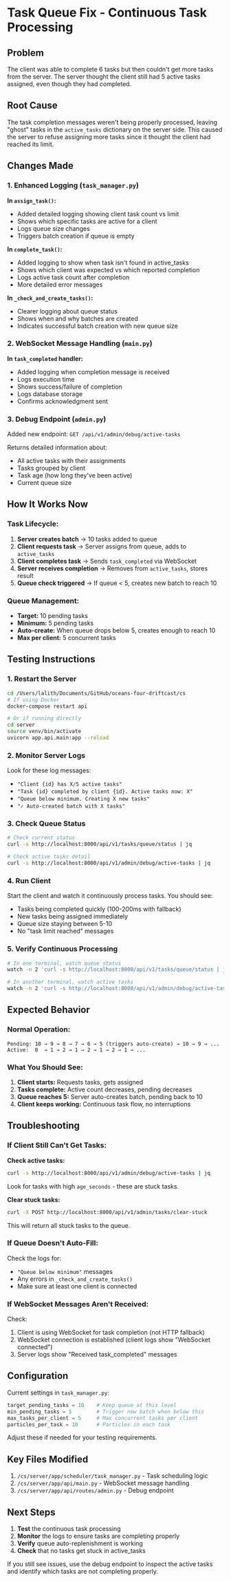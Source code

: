 # Task Queue Fix - Continuous Task Processing

## Problem
The client was able to complete 6 tasks but then couldn't get more tasks from the server. The server thought the client still had 5 active tasks assigned, even though they had completed.

## Root Cause
The task completion messages weren't being properly processed, leaving "ghost" tasks in the `active_tasks` dictionary on the server side. This caused the server to refuse assigning more tasks since it thought the client had reached its limit.

## Changes Made

### 1. Enhanced Logging (`task_manager.py`)

**In `assign_task()`:**
- Added detailed logging showing client task count vs limit
- Shows which specific tasks are active for a client
- Logs queue size changes
- Triggers batch creation if queue is empty

**In `complete_task()`:**
- Added logging to show when task isn't found in active_tasks
- Shows which client was expected vs which reported completion
- Logs active task count after completion
- More detailed error messages

**In `_check_and_create_tasks()`:**
- Clearer logging about queue status
- Shows when and why batches are created
- Indicates successful batch creation with new queue size

### 2. WebSocket Message Handling (`main.py`)

**In `task_completed` handler:**
- Added logging when completion message is received
- Logs execution time
- Shows success/failure of completion
- Logs database storage
- Confirms acknowledgment sent

### 3. Debug Endpoint (`admin.py`)

Added new endpoint: `GET /api/v1/admin/debug/active-tasks`

Returns detailed information about:
- All active tasks with their assignments
- Tasks grouped by client
- Task age (how long they've been active)
- Current queue size

## How It Works Now

### Task Lifecycle:
1. **Server creates batch** → 10 tasks added to queue
2. **Client requests task** → Server assigns from queue, adds to `active_tasks`
3. **Client completes task** → Sends `task_completed` via WebSocket
4. **Server receives completion** → Removes from `active_tasks`, stores result
5. **Queue check triggered** → If queue < 5, creates new batch to reach 10

### Queue Management:
- **Target:** 10 pending tasks
- **Minimum:** 5 pending tasks
- **Auto-create:** When queue drops below 5, creates enough to reach 10
- **Max per client:** 5 concurrent tasks

## Testing Instructions

### 1. Restart the Server
```bash
cd /Users/lalith/Documents/GitHub/oceans-four-driftcast/cs
# If using Docker
docker-compose restart api

# Or if running directly
cd server
source venv/bin/activate
uvicorn app.api.main:app --reload
```

### 2. Monitor Server Logs
Look for these log messages:
- `"Client {id} has X/5 active tasks"`
- `"Task {id} completed by client {id}. Active tasks now: X"`
- `"Queue below minimum. Creating X new tasks"`
- `"✓ Auto-created batch with X tasks"`

### 3. Check Queue Status
```bash
# Check current status
curl -s http://localhost:8000/api/v1/tasks/queue/status | jq

# Check active tasks detail
curl -s http://localhost:8000/api/v1/admin/debug/active-tasks | jq
```

### 4. Run Client
Start the client and watch it continuously process tasks. You should see:
- Tasks being completed quickly (100-200ms with fallback)
- New tasks being assigned immediately
- Queue size staying between 5-10
- No "task limit reached" messages

### 5. Verify Continuous Processing
```bash
# In one terminal, watch queue status
watch -n 2 'curl -s http://localhost:8000/api/v1/tasks/queue/status | jq'

# In another terminal, watch active tasks
watch -n 2 'curl -s http://localhost:8000/api/v1/admin/debug/active-tasks | jq ".total_active_tasks"'
```

## Expected Behavior

### Normal Operation:
```
Pending: 10 → 9 → 8 → 7 → 6 → 5 (triggers auto-create) → 10 → 9 → ...
Active:  0  → 1 → 2 → 1 → 2 → 1 → 2 → 1 → ...
```

### What You Should See:
1. **Client starts:** Requests tasks, gets assigned
2. **Tasks complete:** Active count decreases, pending decreases
3. **Queue reaches 5:** Server auto-creates batch, pending back to 10
4. **Client keeps working:** Continuous task flow, no interruptions

## Troubleshooting

### If Client Still Can't Get Tasks:

**Check active tasks:**
```bash
curl -s http://localhost:8000/api/v1/admin/debug/active-tasks | jq
```

Look for tasks with high `age_seconds` - these are stuck tasks.

**Clear stuck tasks:**
```bash
curl -X POST http://localhost:8000/api/v1/admin/tasks/clear-stuck
```

This will return all stuck tasks to the queue.

### If Queue Doesn't Auto-Fill:

Check the logs for:
- `"Queue below minimum"` messages
- Any errors in `_check_and_create_tasks()`
- Make sure at least one client is connected

### If WebSocket Messages Aren't Received:

Check:
1. Client is using WebSocket for task completion (not HTTP fallback)
2. WebSocket connection is established (client logs show "WebSocket connected")
3. Server logs show "Received task_completed" messages

## Configuration

Current settings in `task_manager.py`:
```python
target_pending_tasks = 10    # Keep queue at this level
min_pending_tasks = 5        # Trigger new batch when below this
max_tasks_per_client = 5     # Max concurrent tasks per client
particles_per_task = 10      # Particles in each task
```

Adjust these if needed for your testing requirements.

## Key Files Modified

1. `/cs/server/app/scheduler/task_manager.py` - Task scheduling logic
2. `/cs/server/app/api/main.py` - WebSocket message handling
3. `/cs/server/app/api/routes/admin.py` - Debug endpoint

## Next Steps

1. **Test** the continuous task processing
2. **Monitor** the logs to ensure tasks are completing properly
3. **Verify** queue auto-replenishment is working
4. **Check** that no tasks get stuck in active_tasks

If you still see issues, use the debug endpoint to inspect the active tasks and identify which tasks are not completing properly.

